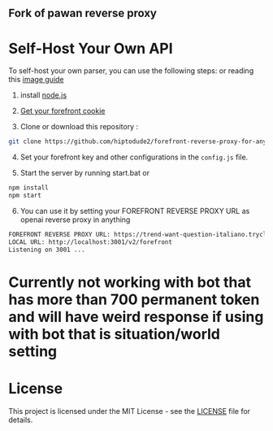 ## Fork of pawan reverse proxy

# Self-Host Your Own API

To self-host your own parser, you can use the following steps:
or reading this [image guide](https://docs.google.com/presentation/d/1UQooaQ2PJMRWA8uVUZvmeUavNIShPoX_OnB7y6KpukY/edit?usp=sharing)
1. install [node.js](https://nodejs.org/en)

2. [Get your forefront cookie](https://docs.sillytavern.app/usage/api-connections/poe/)
3. Clone or download this repository :

```bash
git clone https://github.com/hiptodude2/forefront-reverse-proxy-for-any-chatgpt.git
```

4. Set your forefront key and other configurations in the `config.js` file.

5. Start the server by running start.bat or 

```bash
npm install
npm start
```

6. You can use it by setting your FOREFRONT REVERSE PROXY URL as openai reverse proxy in anything

```txt
FOREFRONT REVERSE PROXY URL: https://trend-want-question-italiano.trycloudflare.com/v2/forefront
LOCAL URL: http://localhost:3001/v2/forefront
Listening on 3001 ...
```


# Currently not working with bot that has more than 700 permanent token and will have weird response if using with bot that is situation/world setting

# License

This project is licensed under the MIT License - see the [LICENSE](LICENSE) file for details.
